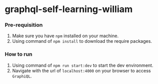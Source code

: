 # graphql-self-learning-william

### Pre-requisition
1. Make sure you have `npm` installed on your machine.
2. Using command of `npm install` to download the require packages.

### How to run
1. Using command of `npm run start:dev` to start the dev environment.
2. Navigate with the url of `localhost:4000` on your browser to access `GraphiQL`.
